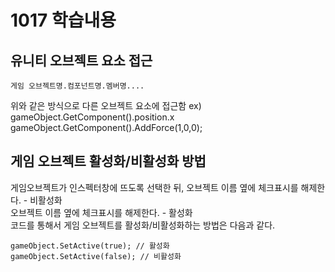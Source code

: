 # 1017 학습내용
## 유니티 오브젝트 요소 접근
```
게임 오브젝트명.컴포넌트명.멤버명....  
```
위와 같은 방식으로 다른 오브젝트 요소에 접근함
ex) gameObject.GetComponent<Transform>().position.x
    gameObject.GetComponent<Rigidbody>().AddForce(1,0,0);

## 게임 오브젝트 활성화/비활성화 방법
게임오브젝트가 인스펙터창에 뜨도록 선택한 뒤, 오브젝트 이름 옆에 체크표시를 해제한다. - 비활성화  
                                      오브젝트 이름 옆에 체크표시를 해제한다. - 활성화   
코드를 통해서 게임 오브젝트를 활성화/비활성화하는 방법은 다음과 같다.
```
gameObject.SetActive(true); // 활성화
gameObject.SetActive(false); // 비활성화
```
